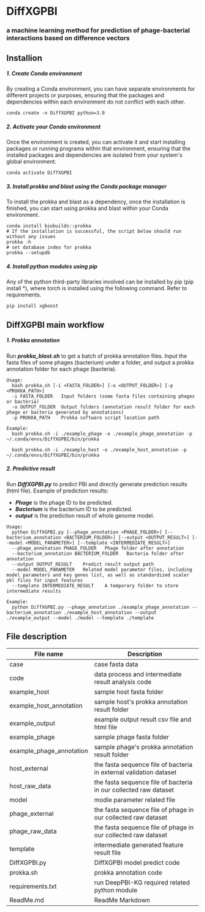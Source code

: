 # DiffXGPBI

### a machine learning method for prediction of phage-bacterial interactions based on difference vectors

## Installion

##### 1. Create Conda environment

By creating a Conda environment, you can have separate environments for different projects or purposes, ensuring that the packages and dependencies within each environment do not conflict with each other.

```shell
conda create -n DiffXGPBI python=3.9
```

##### 2. Activate your Conda environment

Once the environment is created, you can activate it and start installing packages or running programs within that environment, ensuring that the installed packages and dependencies are isolated from your system's global environment.

```shell
conda activate DiffXGPBI
```

##### 3. Install prokka and blast using the Conda package manager

To install the prokka and blast as a dependency, once the installation is finished, you can start using prokka and blast within your Conda environment.

```shell
conda install biobuilds::prokka
# If the installation is successful, the script below should run without any issues
prokka -h
# set database index for prokka
prokka --setupdb

```

##### 4. Install python modules using pip

Any of the python third-party libraries involved can be installed by pip (pip install *), where torch is installed using the following command. Refer to requirements. 

```shell
pip install xgboost
```

## DiffXGPBI main workflow

##### 1. Prokka annotation 

Run ***prokka_blast.sh*** to get a batch of prokka annotation files. Input the fasta files of some phages (bacterium) under a folder, and output a prokka annotation folder for each phage (bacteria). 

```shell
Usage:
  bash prokka.sh [-i <FASTA_FOLDER>] [-o <OUTPUT_FOLDER>] [-p <PROKKA_PATH>]
  -i FASTA_FOLDER	Input folders (some fasta files containing phages or bacteria)
  -o OUTPUT_FOLDER	Output folders (annotation result folder for each phage or bacteria generated by annotations)
  -p PROKKA_PATH	Prokka software script location path
  
Example:
  bash prokka.sh -i ./example_phage -o ./example_phage_annotation -p ~/.conda/envs/DiffXGPBI/bin/prokka 
  
  bash prokka.sh -i ./example_host -o ./example_host_annotation -p ~/.conda/envs/DiffXGPBI/bin/prokka
```

##### 2. Predictive result

Run ***DiffXGPBI.py*** to predict PBI and directly generate prediction results (html file). Example of prediction results: 

- ***Phage*** is the phage ID to be predicted. 
- ***Bacterium*** is the bacterium ID to be predicted. 
- ***output*** is the prediction result of whole genome model. 

```shell
Usage:
  python DiffXGPBI.py [--phage_annotation <PHAGE_FOLDER>] [--bacterium_annotation <BACTERIUM_FOLDER>] [--output <OUTPUT_RESULT>] [--model <MODEL_PARAMETER>] [--template <INTERMEDIATE_RESULT>] 
  --phage_annotation PHAGE_FOLDER	Phage folder after annotation
  --bacterium_annotation BACTERIUM_FOLDER	Bacteria folder after annotation
  --output OUTPUT_RESULT	Predict result output path
  --model MODEL_PARAMETER	Related model parameter files, including model parameters and key genes list, as well as standardized scaler pkl files for input features
  --template INTERMEDIATE_RESULT	A temporary folder to store intermediate results
	
Example:
  python DiffXGPBI.py --phage_annotation ./example_phage_annotation --bacterium_annotation ./example_host_annotation --output ./example_output --model ./model --template ./template
```

## File description

| File name                | Description                                                  |
| ------------------------ | ------------------------------------------------------------ |
| case                     | case fasta data                                              |
| code                     | data process and intermediate result analysis code           |
| example_host             | sample host fasta folder                                     |
| example_host_annotation  | sample host's prokka annotation result folder                |
| example_output           | example output result csv  file and html file                |
| example_phage            | sample phage fasta folder                                    |
| example_phage_annotation | sample phage's prokka annotation result folder               |
| host_external            | the fasta sequence file of bacteria in external validation dataset |
| host_raw_data            | the fasta sequence file of bacteria in our collected raw dataset |
| model                    | modle parameter related file                                 |
| phage_external           | the fasta sequence file of phage in our collected raw dataset |
| phage_raw_data           | the fasta sequence file of phage in our collected raw dataset |
| template                 | intermediate generated feature result file                   |
| DiffXGPBI.py             | DiffXGPBI model predict code                                 |
| prokka.sh                | prokka annotation code                                       |
| requirements.txt         | run DeepPBI-KG required related python module                |
| ReadMe.md                | ReadMe Markdown                                              |

